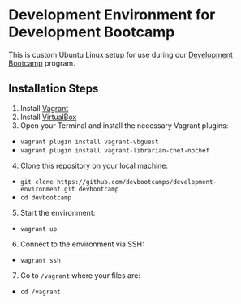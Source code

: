 # Development Environment for Development Bootcamp

This is custom Ubuntu Linux setup for use during our [Development
Bootcamp][development_bootcamp] program.

## Installation Steps

1. Install [Vagrant][vagrant]
2. Install [VirtualBox][virtual_box]
3. Open your Terminal and install the necessary Vagrant plugins:
  - `vagrant plugin install vagrant-vbguest`
  - `vagrant plugin install vagrant-librarian-chef-nochef`
4. Clone this repository on your local machine:
  - `git clone https://github.com/devbootcamps/development-environment.git devbootcamp`
  - `cd devbootcamp`
5. Start the environment:
  - `vagrant up`
6. Connect to the environment via SSH:
  - `vagrant ssh`
7. Go to `/vagrant` where your files are:
  - `cd /vagrant`

[development_bootcamp]: https://www.developmentbootcamp.nl
[vagrant]: http://www.vagrantup.com/downloads.html
[virtual_box]: https://www.virtualbox.org/wiki/Downloads
